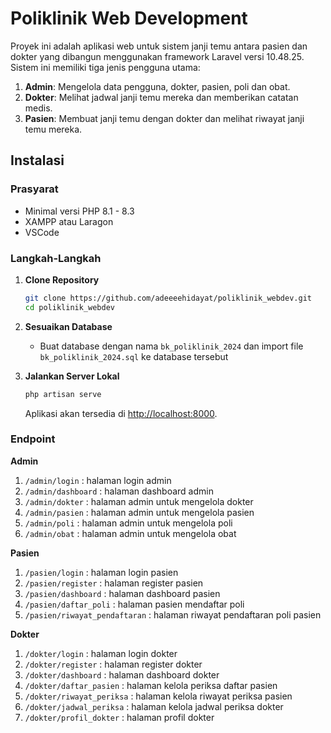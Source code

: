 # Poliklinik Web Development

Proyek ini adalah aplikasi web untuk sistem janji temu antara pasien dan dokter yang dibangun menggunakan framework Laravel versi 10.48.25. Sistem ini memiliki tiga jenis pengguna utama:

1. **Admin**: Mengelola data pengguna, dokter, pasien, poli dan obat.
2. **Dokter**: Melihat jadwal janji temu mereka dan memberikan catatan medis.
3. **Pasien**: Membuat janji temu dengan dokter dan melihat riwayat janji temu mereka.

## Instalasi

### Prasyarat
- Minimal versi PHP 8.1 - 8.3
- XAMPP atau Laragon
- VSCode

### Langkah-Langkah

1. **Clone Repository**
   ```bash
   git clone https://github.com/adeeeehidayat/poliklinik_webdev.git
   cd poliklinik_webdev
   ```

2. **Sesuaikan Database**
    - Buat database dengan nama `bk_poliklinik_2024` dan import file `bk_poliklinik_2024.sql` ke database tersebut

2. **Jalankan Server Lokal**
   ```bash
   php artisan serve
   ```
   Aplikasi akan tersedia di [http://localhost:8000](http://localhost:8000).

### Endpoint
**Admin**
1. ```/admin/login``` : halaman login admin
2. ```/admin/dashboard``` : halaman dashboard admin
2. ```/admin/dokter``` : halaman admin untuk mengelola dokter
2. ```/admin/pasien``` : halaman admin untuk mengelola pasien 
2. ```/admin/poli``` : halaman admin untuk mengelola poli 
2. ```/admin/obat``` : halaman admin untuk mengelola obat 

**Pasien**
1. ```/pasien/login``` : halaman login pasien
2. ```/pasien/register``` : halaman register pasien
3. ```/pasien/dashboard``` : halaman dashboard pasien
4. ```/pasien/daftar_poli``` : halaman pasien mendaftar poli
5. ```/pasien/riwayat_pendaftaran``` : halaman riwayat pendaftaran poli pasien

**Dokter**
1. ```/dokter/login``` : halaman login dokter
2. ```/dokter/register``` : halaman register dokter
3. ```/dokter/dashboard``` : halaman dashboard dokter
4. ```/dokter/daftar_pasien``` : halaman kelola periksa daftar pasien
5. ```/dokter/riwayat_periksa``` : halaman kelola riwayat periksa pasien
6. ```/dokter/jadwal_periksa``` : halaman kelola jadwal periksa dokter
7. ```/dokter/profil_dokter``` : halaman profil dokter